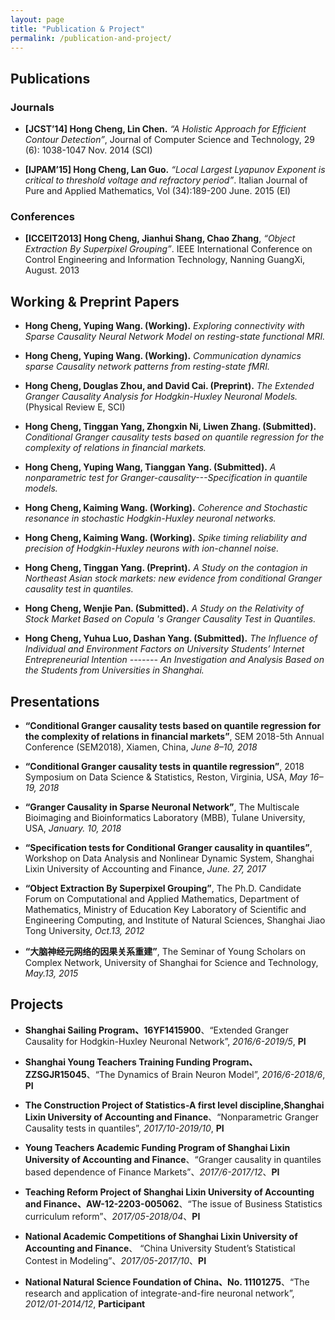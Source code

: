 ```yaml
---
layout: page
title: "Publication & Project"
permalink: /publication-and-project/
---
```


## Publications

### Journals

* **[JCST’14] Hong Cheng, Lin Chen.** *“A Holistic Approach for Efficient Contour
Detection”*, Journal of Computer Science and Technology, 29 (6): 1038-1047 Nov.
2014 (SCI)

* **[IJPAM’15] Hong Cheng, Lan Guo.** *“Local Largest Lyapunov Exponent is critical to
threshold voltage and refractory period”*. Italian Journal of Pure and Applied
Mathematics, Vol (34):189-200 June. 2015 (EI)

### Conferences

* **[ICCEIT2013] Hong Cheng, Jianhui Shang, Chao Zhang**, *“Object Extraction By
Superpixel Grouping”*. IEEE International Conference on Control Engineering and
Information Technology, Nanning GuangXi, August. 2013

## Working & Preprint Papers
* **Hong Cheng, Yuping Wang. (Working).** *Exploring connectivity with Sparse Causality Neural Network Model on resting-state functional MRI.*

* **Hong Cheng, Yuping Wang. (Working).** *Communication dynamics sparse Causality network patterns from resting-state fMRI.*

* **Hong Cheng, Douglas Zhou, and David Cai. (Preprint).** *The Extended Granger Causality Analysis for Hodgkin-Huxley Neuronal Models.*(Physical Review E, SCI)

* **Hong Cheng, Tinggan Yang, Zhongxin Ni, Liwen Zhang. (Submitted).** *Conditional Granger causality tests based on quantile regression for the complexity of relations in financial markets.*

* **Hong Cheng, Yuping Wang, Tianggan Yang. (Submitted).** *A nonparametric test for Granger-causality---Specification in quantile models.*

* **Hong Cheng, Kaiming Wang. (Working).** *Coherence and Stochastic resonance in stochastic Hodgkin-Huxley neuronal networks.*

* **Hong Cheng, Kaiming Wang. (Working).** *Spike timing reliability and precision of Hodgkin-Huxley neurons with ion-channel noise.*

* **Hong Cheng, Tinggan Yang. (Preprint).** *A Study on the contagion in Northeast Asian stock markets: new evidence from conditional Granger causality test in quantiles.* 

* **Hong Cheng, Wenjie Pan. (Submitted).** *A Study on the Relativity of Stock Market Based on Copula 's Granger Causality Test in Quantiles.* 

* **Hong Cheng, Yuhua Luo, Dashan Yang. (Submitted).** *The Influence of Individual and Environment Factors on University Students’ Internet Entrepreneurial Intention ------- An Investigation and Analysis Based on the Students from Universities in Shanghai.* 

## Presentations
* **“Conditional Granger causality tests based on quantile regression for the complexity of relations in financial markets”**, SEM 2018-5th Annual Conference (SEM2018), Xiamen, China, *June 8–10, 2018* 

* **“Conditional Granger causality tests in quantile regression”**, 2018 Symposium on Data Science & Statistics, Reston, Virginia, USA, *May 16–19, 2018* 

* **“Granger Causality in Sparse Neuronal Network”**, The Multiscale Bioimaging and Bioinformatics Laboratory (MBB), Tulane University, USA, *January. 10, 2018* 

* **“Specification tests for Conditional Granger causality in quantiles”**, Workshop on Data Analysis and Nonlinear Dynamic System, Shanghai Lixin University of Accounting and Finance, *June. 27, 2017* 

* **“Object Extraction By Superpixel Grouping”**, The Ph.D. Candidate Forum on Computational and Applied Mathematics, Department of Mathematics, Ministry of Education Key Laboratory of Scientific and Engineering Computing, and Institute of Natural Sciences, Shanghai Jiao Tong University, *Oct.13, 2012*

* **“大脑神经元网络的因果关系重建”**, The Seminar of Young Scholars on Complex Network, University of Shanghai for Science and Technology, *May.13, 2015*

## Projects

* **Shanghai Sailing Program、16YF1415900**、“Extended Granger Causality for Hodgkin-Huxley Neuronal Network”, *2016/6-2019/5*, **PI**

* **Shanghai Young Teachers Training Funding Program、ZZSGJR15045**、“The Dynamics of Brain Neuron Model”, *2016/6-2018/6*, **PI**

* **The Construction Project of Statistics-A first level discipline,Shanghai Lixin University of Accounting and Finance**、“Nonparametric Granger Causality tests in quantiles”, *2017/10-2019/10*, **PI**

* **Young Teachers Academic Funding Program of Shanghai Lixin University of Accounting and Finance**、“Granger causality in quantiles based dependence of Finance Markets”、*2017/6-2017/12*、**PI** 

* **Teaching Reform Project of Shanghai Lixin University of Accounting and Finance、AW-12-2203-005062**、“The issue of Business Statistics curriculum reform”、*2017/05-2018/04*、**PI** 

* **National Academic Competitions of Shanghai Lixin University of Accounting and Finance**、 “China University Student’s Statistical Contest in Modeling”、*2017/05-2017/10*、**PI** 

* **National Natural Science Foundation of China、No. 11101275**、“The research and application of integrate-and-fire neuronal network”, *2012/01-2014/12*, **Participant**


